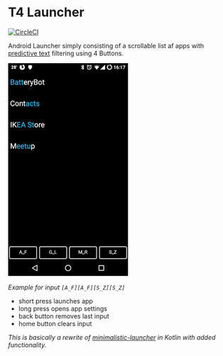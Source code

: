 # T4 Launcher
[![CircleCI](https://circleci.com/gh/rsteube/t4-launcher.svg?style=svg)](https://circleci.com/gh/rsteube/t4-launcher)

Android Launcher simply consisting of a scrollable list af apps with [predictive text](https://en.wikipedia.org/wiki/Predictive_text) filtering using 4 Buttons.

![](sample.png)

_Example for input `[A_F][A_F][S_Z][S_Z]`_
- short press launches app
- long press opens app settings
- back button removes last input
- home button clears input


_This is basically a rewrite of [minimalistic-launcher](https://github.com/Collinux/minimalist-launcher) in Kotlin with added functionality._